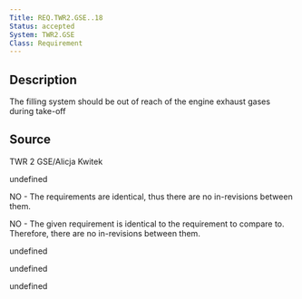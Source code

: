 ```yaml
---
Title: REQ.TWR2.GSE..18
Status: accepted
System: TWR2.GSE
Class: Requirement
---
```


## Description

The filling system should be out of reach of the engine exhaust gases during take-off

## Source

TWR 2 GSE/Alicja Kwitek


undefined

NO - The requirements are identical, thus there are no in-revisions between them.

NO - The given requirement is identical to the requirement to compare to. Therefore, there are no in-revisions between them.

undefined

undefined

undefined